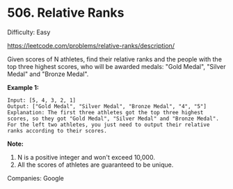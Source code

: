 # 506. Relative Ranks

Difficulty: Easy

https://leetcode.com/problems/relative-ranks/description/

Given scores of N athletes, find their relative ranks and the people with the top three highest scores, who will be awarded medals: "Gold Medal", "Silver Medal" and "Bronze Medal".

**Example 1:**
```
Input: [5, 4, 3, 2, 1]
Output: ["Gold Medal", "Silver Medal", "Bronze Medal", "4", "5"]
Explanation: The first three athletes got the top three highest scores, so they got "Gold Medal", "Silver Medal" and "Bronze Medal". 
For the left two athletes, you just need to output their relative ranks according to their scores.
```
**Note:**
1. N is a positive integer and won't exceed 10,000.
2. All the scores of athletes are guaranteed to be unique.

Companies: Google

